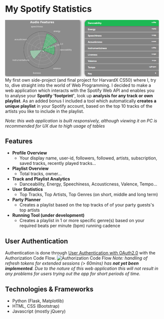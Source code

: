 # My Spotify Statistics
![Banner](static/images/Banner.png)
My first own side-project (and final project for HarvardX CS50) where I, try to, dive straight into the world of Web Programming. I decided to make a web application which interacts with the Spotify Web API and enables you to analyse your **Spotify 'footprint'**, look up **analysis for any track or own playlist**. As an added bonus I included a tool which automatically **creates a unique playlist** in your Spotify account, based on the top 10 tracks of the artists you like to include in the playlist.

*Note: this web application is built responsively, although viewing it on PC is recommended for UX due to high usage of tables*

## Features

- **Profile Overview**
  - Your display name, user-id, followers, followed, artists, subscription, saved tracks, recently played tracks...
- **Playlist Overview**
  - Total tracks, owner...
- **Track and Playlist Analytics**
  - Danceability, Energy, Speechiness, Acousticness, Valence, Tempo...
- **User Statistics**
  - Top Tracks, Top Artists, Top Genres (on short, middle and long term)
- **Party Planner**
  - Creates a playlist based on the top tracks of of your party guests's top artists
- **Running Tool (under development)**
  - Creates a playlist in 1 or more specific genre(s) based on your required beats per minute (bpm) running cadence
  
## User Authentication
Authentication is done through [User Authentication with OAuth2.0](https://oauth.net/articles/authentication/) with the Authorization Code Flow.
![Authorization Code Flow](https://developer.spotify.com/assets/AuthG_AuthoriztionCode.png)
*Note: handling of refresh tokens for extended sessions (> 60mins) has **not yet been implemented**. Due to the nature of this web application this will not result in any problems for users trying out the app for short periods of time.*
  
  ## Technologies & Frameworks
  - Python (Flask, Matplotlib)
  - HTML, CSS (Bootstrap)
  - Javascript (mostly jQuery)

